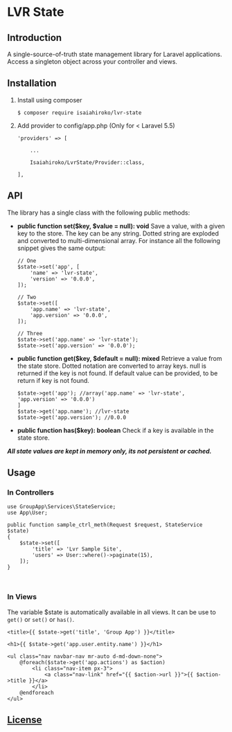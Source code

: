 # LVR State

## Introduction
A single-source-of-truth state management library for Laravel applications. Access a singleton object across your controller and views.

## Installation
1. Install using composer
    ```
    $ composer require isaiahiroko/lvr-state
    ```
2. Add provider to config/app.php (Only for < Laravel 5.5)
    ```
    'providers' => [

        ...

        Isaiahiroko/LvrState/Provider::class,

    ],
    ```

## API
The library has a single class with the following public methods:

+ **public function set($key, $value = null): void**
Save a value, with a given key to the store. The key can be any string. Dotted string are exploded and converted to multi-dimensional array.
For instance all the following snippet gives the same output:
    ```
    // One
    $state->set('app', [
        'name' => 'lvr-state',
        'version' => '0.0.0',
    ]);

    // Two
    $state->set([
        'app.name' => 'lvr-state',
        'app.version' => '0.0.0',
    ]);

    // Three
    $state->set('app.name' => 'lvr-state');
    $state->set('app.version' => '0.0.0');

    ```
+ **public function get($key, $default = null): mixed**
Retrieve a value from the state store. Dotted notation are converted to array keys. null is returned if the key is not found. If default value can be provided, to be return if key is not found.

    ```
    $state->get('app'); //array('app.name' => 'lvr-state', 'app.version' => '0.0.0')
    ]
    $state->get('app.name'); //lvr-state
    $state->get('app.version'); //0.0.0
    ```


+ **public function has($key): boolean**
Check if a key is available in the state store.

***All state values are kept in memory only, its not persistent or cached.***

## Usage

### In Controllers
```
use GroupApp\Services\StateService;
use App\User;

public function sample_ctrl_meth(Request $request, StateService $state)
{
    $state->set([
        'title' => 'Lvr Sample Site',
        'users' => User::where()->paginate(15),
    ]);
}

    
```
### In Views
The variable $state is automatically available in all views. It can be use to `get()` or `set()` or `has()`.

```
<title>{{ $state->get('title', 'Group App') }}</title>

<h1>{{ $state->get('app.user.entity.name') }}</h1>

<ul class="nav navbar-nav mr-auto d-md-down-none">
    @foreach($state->get('app.actions') as $action)
        <li class="nav-item px-3">
            <a class="nav-link" href="{{ $action->url }}">{{ $action->title }}</a>
        </li>
    @endforeach
</ul>
```

## [License](./LICENSE.md)